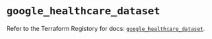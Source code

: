 # `google_healthcare_dataset`

Refer to the Terraform Registory for docs: [`google_healthcare_dataset`](https://registry.terraform.io/providers/hashicorp/google-beta/4.84.0/docs/resources/google_healthcare_dataset).
